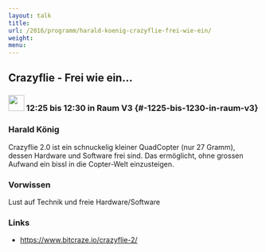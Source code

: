```yaml
---
layout: talk
title:
url: /2016/programm/harald-koenig-crazyflie-frei-wie-ein/
weight:
menu:
---
```

## Crazyflie - Frei wie ein...

### <img height = "32" src="../../../images/lightning.svg"> 12:25 bis 12:30 in Raum V3 {#-1225-bis-1230-in-raum-v3}

### Harald König

Crazyflie 2.0 ist ein schnuckelig kleiner QuadCopter (nur 27 Gramm), dessen Hardware und Software frei sind. Das ermöglicht, ohne grossen Aufwand ein bissl in die Copter-Welt einzusteigen.

### Vorwissen

Lust auf Technik und freie Hardware/Software

### Links

- <a href="https://www.bitcraze.io/crazyflie-2/" target="_blank">https://www.bitcraze.io/crazyflie-2/</a>
